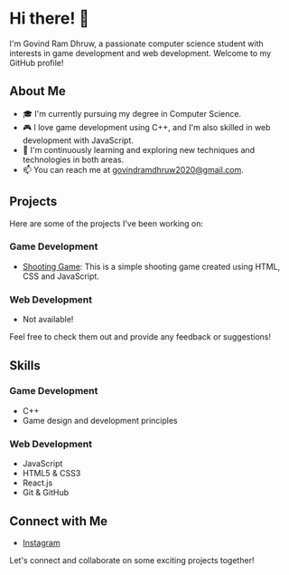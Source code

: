 # Hi there! 👋

I'm Govind Ram Dhruw, a passionate computer science student with interests in game development and web development. Welcome to my GitHub profile!

## About Me

- 🎓 I'm currently pursuing my degree in Computer Science.
- 🎮 I love game development using C++, and I'm also skilled in web development with JavaScript.
- 🌱 I'm continuously learning and exploring new techniques and technologies in both areas.
- 📫 You can reach me at [govindramdhruw2020@gmail.com](mailto:govindramdhruw2020@gmail.com).

## Projects

Here are some of the projects I've been working on:

### Game Development

- [Shooting Game](https://codecraft201.github.io/shooting-game/): This is a simple shooting game created using HTML, CSS and JavaScript.
### Web Development

- Not available!

Feel free to check them out and provide any feedback or suggestions!

## Skills

### Game Development

- C++
- Game design and development principles

### Web Development

- JavaScript
- HTML5 & CSS3
- React.js
- Git & GitHub

## Connect with Me

- [Instagram](https://www.instagram.com/codecraft201?igh=MWQObTNmNm5oNmJmaA==)

Let's connect and collaborate on some exciting projects together!
